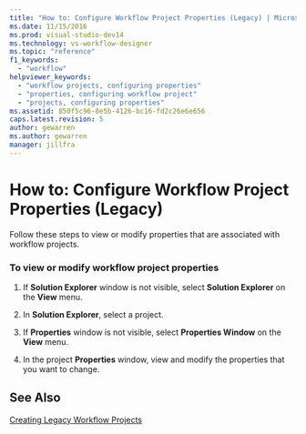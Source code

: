 ```yaml
---
title: "How to: Configure Workflow Project Properties (Legacy) | Microsoft Docs"
ms.date: 11/15/2016
ms.prod: visual-studio-dev14
ms.technology: vs-workflow-designer
ms.topic: "reference"
f1_keywords: 
  - "workflow"
helpviewer_keywords: 
  - "workflow projects, configuring properties"
  - "properties, configuring workflow project"
  - "projects, configuring properties"
ms.assetid: 850f5c96-8e5b-4126-bc16-fd2c26e6e656
caps.latest.revision: 5
author: gewarren
ms.author: gewarren
manager: jillfra
---
```

# How to: Configure Workflow Project Properties (Legacy)
Follow these steps to view or modify properties that are associated with workflow projects.  
  
### To view or modify workflow project properties  
  
1. If **Solution Explorer** window is not visible, select **Solution Explorer** on the **View** menu.  
  
2. In **Solution Explorer**, select a project.  
  
3. If **Properties** window is not visible, select **Properties Window** on the **View** menu.  
  
4. In the project **Properties** window, view and modify the properties that you want to change.  
  
## See Also  
 [Creating Legacy Workflow Projects](../workflow-designer/creating-legacy-workflow-projects.md)